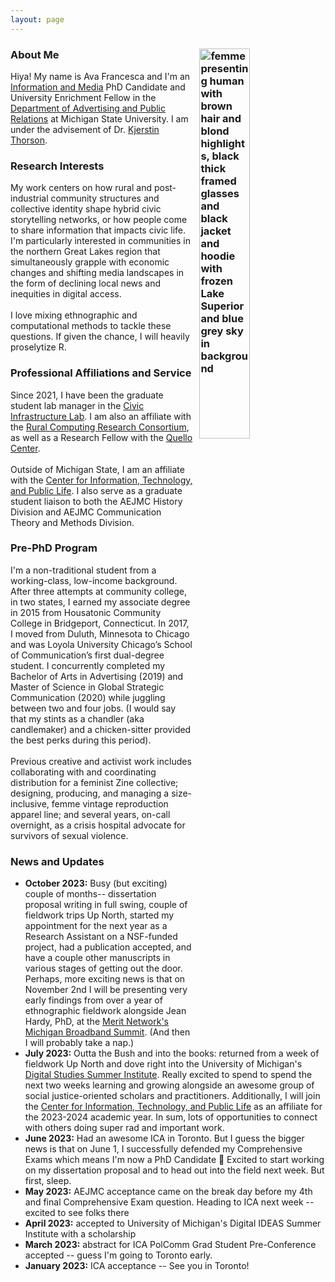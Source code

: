 ```yaml
---
layout: page
---
```


### About Me <img src="images/Battocchio-fieldwork.png " alt="femme presenting human with brown hair and blond highlights, black thick framed glasses and black jacket and hoodie with frozen Lake Superior and blue grey sky in background" style="float: right; margin: 0 0 10px 10px; width: 40%;" />


Hiya! My name is Ava Francesca and I'm an [Information and Media](https://comartsci.msu.edu/our-people/ava-francesca-battocchio) PhD Candidate and University Enrichment Fellow in the [Department of Advertising and Public Relations](https://comartsci.msu.edu/departments/advertising-public-relations) at Michigan State University. I am under the advisement of Dr. [Kjerstin Thorson](https://comartsci.msu.edu/our-people/kjerstin-thorson).

### Research Interests

My work centers on how rural and post-industrial community structures and collective identity shape hybrid civic storytelling networks, or how people come to share information that impacts civic life. I'm particularly interested in communities in the northern Great Lakes region that simultaneously grapple with economic changes and shifting media landscapes in the form of declining local news and inequities in digital access.
<br><br>
I love mixing ethnographic and computational methods to tackle these questions. If given the chance, I will heavily proselytize R.

### Professional Affiliations and Service

Since 2021, I have been the graduate student lab manager in the [Civic Infrastructure Lab](https://comartsci.msu.edu/civic-infrastructure-lab). I am also an affiliate with the [Rural Computing Research Consortium](https://ruralcomputing.msu.edu/), as well as a Research Fellow with the [Quello Center](https://quello.msu.edu/).
<br><br>
Outside of Michigan State, I am an affiliate with the [Center for Information, Technology, and Public Life](https://citap.unc.edu/). I also serve as a graduate student liaison to both the AEJMC History Division and AEJMC Communication Theory and Methods Division.

### Pre-PhD Program

I'm a non-traditional student from a working-class, low-income background. After three attempts at community college, in two states, I earned my associate degree in 2015 from Housatonic Community College in Bridgeport, Connecticut. In 2017, I moved from Duluth, Minnesota to Chicago and was Loyola University Chicago’s School of Communication’s first dual-degree student. I concurrently completed my Bachelor of Arts in Advertising (2019) and Master of Science in Global Strategic Communication (2020) while juggling between two and four jobs. (I would say that my stints as a chandler (aka candlemaker) and a chicken-sitter provided the best perks during this period).
<br><br>
Previous creative and activist work includes collaborating with and coordinating distribution for a feminist Zine collective; designing, producing, and managing a size-inclusive, femme vintage reproduction apparel line; and several years, on-call overnight, as a crisis hospital advocate for survivors of sexual violence.


### News and Updates
- **October 2023:**
    Busy (but exciting) couple of months-- dissertation proposal writing in full swing, couple of fieldwork trips Up North, started my appointment for the next year as a Research Assistant on a NSF-funded project, had a publication accepted, and have a couple other manuscripts in various stages of getting out the door. Perhaps, more exciting news is that on November 2nd I will be presenting very early findings from over a year of ethnographic fieldwork alongside Jean Hardy, PhD, at the [Merit Network's Michigan Broadband Summit](https://www.merit.edu/community/events/michigan-broadband-summit-2023/#agenda). (And then I will probably take a nap.)
- **July 2023:**
    Outta the Bush and into the books: returned from a week of fieldwork Up North and dove right into the University of Michigan's [Digital Studies Summer Institute](https://www.digitalstudies.umich.edu/digital-ideas/2023.html). Really excited to spend to spend the next two weeks learning and growing alongside an awesome group of social justice-oriented scholars and practitioners. Additionally, I will join the [Center for Information, Technology, and Public Life](https://citap.unc.edu/) as an affiliate for the 2023-2024 academic year. In sum, lots of opportunities to connect with others doing super rad and important work.
- **June 2023:**
    Had an awesome ICA in Toronto. But I guess the bigger news is that on June 1, I successfully defended my Comprehensive Exams which means I'm now a PhD Candidate 🎉 Excited to start working on my dissertation proposal and to head out into the field next week. But first, sleep.
- **May 2023:**
    AEJMC acceptance came on the break day before my 4th and final Comprehensive Exam question. Heading to ICA next week -- excited to see folks there
- **April 2023:**
    accepted to University of Michigan's Digital IDEAS Summer Institute with a scholarship
- **March 2023:**
    abstract for ICA PolComm Grad Student Pre-Conference accepted -- guess I'm going to Toronto early.
- **January 2023:**
    ICA acceptance -- See you in Toronto!
